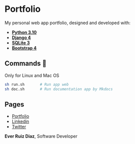 # Portfolio

My personal web app portfolio, designed and developed with:

- [**Python 3.10**](https://docs.python.org/3/)
- [**Django 4**](https://developer.mozilla.org/es/docs/Learn/Server-side/Django)
- [**SQLite 3**](https://www.sqlite.org/index.html)
- [**Bootstrap 4**](https://getbootstrap.com/docs/4.4/getting-started/introduction/)

## Commands 🤖

Only for Linux and Mac OS

```bash
sh run.sh       # Run app web
sh doc.sh       # Run documentation app by Mkdocs
```

## Pages

- [Portfolio](http://www.everdev.it/)
- [Linkedin](https://www.linkedin.com/in/everdev/)
- [Twitter](https://twitter.com/EverToujours)

**Ever Ruiz Diaz**, Software Developer
